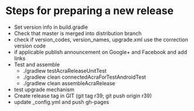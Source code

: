 # Steps for preparing a new release
  
* Set version info in build.gradle
* Check that master is merged into distribution branch
* check if version_codes, version_names, upgrade.xml use the correction version code
* if applicable publish announcement on Google+ and Facebook and add links
* Test and assemble
  * ./gradlew testAcraReleaseUnitTest
  * ./gradlew clean connectedAcraForTestAndroidTest
  * ./gradlew clean assembleAcraRelease
* test upgrade mechanism
* Create release tag in GIT (git tag r39; git push origin r39)
* update _config.yml and push gh-pages
